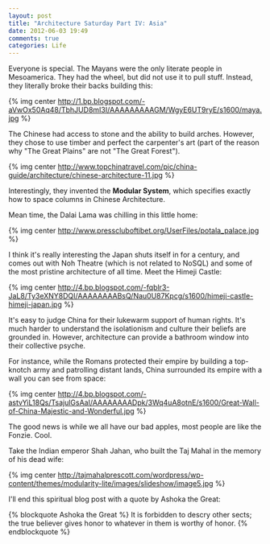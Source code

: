 ```yaml
---
layout: post
title: "Architecture Saturday Part IV: Asia"
date: 2012-06-03 19:49
comments: true
categories: Life
---
```


Everyone is special. The Mayans were the only literate people in
Mesoamerica. They had the wheel, but did not use it to pull stuff.
Instead, they literally broke their backs building this:

{% img center http://1.bp.blogspot.com/-aVwOx50Aq48/TbhJUD8mI3I/AAAAAAAAAGM/WgyE6UT9ryE/s1600/maya.jpg %}

The Chinese had access to stone and the ability to
build arches. However, they chose to use timber and perfect the
carpenter's art (part of the reason why "The Great Plains" are not "The
Great Forest").

{% img center http://www.topchinatravel.com/pic/china-guide/architecture/chinese-architecture-11.jpg %}

Interestingly, they invented the **Modular System**, which specifies
exactly how to space columns in Chinese Architecture.

Mean time, the Dalai Lama was chilling in this little home:

{% img center http://www.presscluboftibet.org/UserFiles/potala_palace.jpg %}

I think it's really interesting the Japan shuts itself in for a century,
and comes out with Noh Theatre (which is not related to NoSQL) and some
of the most pristine architecture of all time. Meet the Himeji Castle:

{% img center http://4.bp.blogspot.com/-fqblr3-JaL8/Ty3eXNY8DQI/AAAAAAAABsQ/Nau0U87Kpcg/s1600/himeji-castle-himeji-japan.jpg %}

It's easy to judge China for their lukewarm support of human rights.
It's much harder to understand the isolationism and culture their
beliefs are grounded in. However, architecture can provide a bathroom
window into their collective psyche.

For instance, while the Romans protected their empire by building a
top-knotch army and patrolling distant lands, China surrounded its
empire with a wall you can see from space:

{% img center http://4.bp.blogspot.com/-astvYiL18Qs/TsajulGsAaI/AAAAAAAADpk/3Wq4uA8otnE/s1600/Great-Wall-of-China-Majestic-and-Wonderful.jpg %}

The good news is while we all have our bad apples, most people are like
the Fonzie. Cool.

Take the Indian emperor Shah Jahan, who built the Taj Mahal in the
memory of his dead wife:

{% img center http://tajmahalprescott.com/wordpress/wp-content/themes/modularity-lite/images/slideshow/image5.jpg %}

I'll end this spiritual blog post with a quote by Ashoka the Great:

{% blockquote Ashoka the Great %}
It is forbidden to descry other sects; the true believer gives honor to
whatever in them is worthy of honor.
{% endblockquote %}






